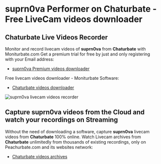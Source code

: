# suprn0va Performer on Chaturbate - Free LiveCam videos downloader

## Chaturbate Live Videos Recorder

Monitor and record livecam videos of **suprn0va** from **Chaturbate** with Moniturbate.com
Get a premium trial for free by just and only registering with your Email address:
* [suprn0va Premium videos downloader](https://moniturbate.com/request-demo-licence-key.html)

Free livecam videos downloader - Moniturbate Software:
* [Chaturbate videos downloader](https://moniturbate.com/moniturbate-download-software.html)

![suprn0va livecam videos recorder](https://peachurnet.com/templates/moniturbate-software.png)


## Capture suprn0va videos from the Cloud and watch your recordings on Streaming

Without the need of downloading a software, capture **suprn0va** livecam videos from **Chaturbate** 100% online.
Watch Livecam archives from **Chaturbate** unlimitedly from thousands of existing recordings, only on Peachurbate.com and its websites network:
* [Chaturbate videos archives](https://peachurnet.com/)